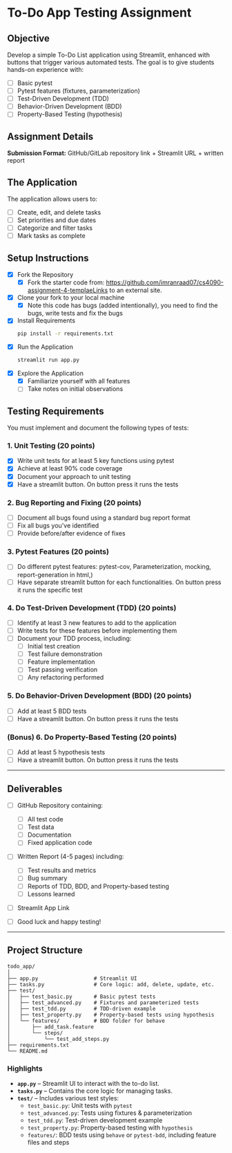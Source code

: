# To-Do App Testing Assignment

## Objective
Develop a simple To-Do List application using Streamlit, enhanced with buttons that trigger various automated tests. The goal is to give students hands-on experience with:

- [ ] Basic pytest
- [ ] Pytest features (fixtures, parameterization)
- [ ] Test-Driven Development (TDD)
- [ ] Behavior-Driven Development (BDD)
- [ ] Property-Based Testing (hypothesis)

## Assignment Details

**Submission Format:** GitHub/GitLab repository link + Streamlit URL + written report

## The Application
The application allows users to:
- [ ] Create, edit, and delete tasks
- [ ] Set priorities and due dates
- [ ] Categorize and filter tasks
- [ ] Mark tasks as complete

## Setup Instructions

- [x] Fork the Repository  
  - [x] Fork the starter code from: https://github.com/imranraad07/cs4090-assignment-4-templaeLinks to an external site.
- [x] Clone your fork to your local machine  
  - [x] Note this code has bugs (added intentionally), you need to find the bugs, write tests and fix the bugs
- [x] Install Requirements  
   ```bash
   pip install -r requirements.txt
   ```
- [x] Run the Application  
   ```bash
   streamlit run app.py
   ```
- [x] Explore the Application  
   - [x] Familiarize yourself with all features
   - [ ] Take notes on initial observations

## Testing Requirements
You must implement and document the following types of tests:

### 1. Unit Testing (20 points)
- [x] Write unit tests for at least 5 key functions using pytest
- [x] Achieve at least 90% code coverage
- [x] Document your approach to unit testing
- [x] Have a streamlit button. On button press it runs the tests

### 2. Bug Reporting and Fixing (20 points)
- [ ] Document all bugs found using a standard bug report format
- [ ] Fix all bugs you've identified
- [ ] Provide before/after evidence of fixes

### 3. Pytest Features (20 points)
- [ ] Do different pytest features: pytest-cov, Parameterization, mocking, report-generation in html,)
- [ ] Have separate streamlit button for each functionalities. On button press it runs the specific test

### 4. Do Test-Driven Development (TDD)  (20 points)
- [ ] Identify at least 3 new features to add to the application
- [ ] Write tests for these features before implementing them
- [ ] Document your TDD process, including:
  - [ ] Initial test creation
  - [ ] Test failure demonstration
  - [ ] Feature implementation
  - [ ] Test passing verification
  - [ ] Any refactoring performed

### 5. Do Behavior-Driven Development (BDD)  (20 points)
- [ ] Add at least 5 BDD tests
- [ ] Have a streamlit button. On button press it runs the tests

### (Bonus) 6. Do Property-Based Testing   (20 points)
- [ ] Add at least 5 hypothesis tests
- [ ] Have a streamlit button. On button press it runs the tests

--- 

## Deliverables
- [ ] GitHub Repository containing:
  - [ ] All test code
  - [ ] Test data
  - [ ] Documentation
  - [ ] Fixed application code
- [ ] Written Report (4-5 pages) including:
  - [ ] Test results and metrics
  - [ ] Bug summary
  - [ ] Reports of TDD, BDD, and Property-based testing
  - [ ] Lessons learned
- [ ] Streamlit App Link
- [ ] Good luck and happy testing!


---

## Project Structure

```
todo_app/
│
├── app.py                  # Streamlit UI
├── tasks.py                # Core logic: add, delete, update, etc.
├── test/
│   ├── test_basic.py       # Basic pytest tests
│   ├── test_advanced.py    # Fixtures and parameterized tests
│   ├── test_tdd.py         # TDD-driven example
│   ├── test_property.py    # Property-based tests using hypothesis
│   └── features/           # BDD folder for behave
│       ├── add_task.feature
│       └── steps/
│           └── test_add_steps.py
├── requirements.txt
└── README.md
```

### Highlights

- **`app.py`** – Streamlit UI to interact with the to-do list.
- **`tasks.py`** – Contains the core logic for managing tasks.
- **`test/`** – Includes various test styles:
  - `test_basic.py`: Unit tests with `pytest`
  - `test_advanced.py`: Tests using fixtures & parameterization
  - `test_tdd.py`: Test-driven development example
  - `test_property.py`: Property-based testing with `hypothesis`
  - `features/`: BDD tests using `behave` or `pytest-bdd`, including feature files and steps
